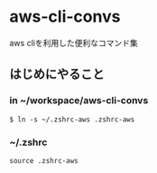 # aws-cli-convs
aws cliを利用した便利なコマンド集

## はじめにやること
### in ~/workspace/aws-cli-convs
```$ ln -s ~/.zshrc-aws .zshrc-aws```

### ~/.zshrc

```source .zshrc-aws```
